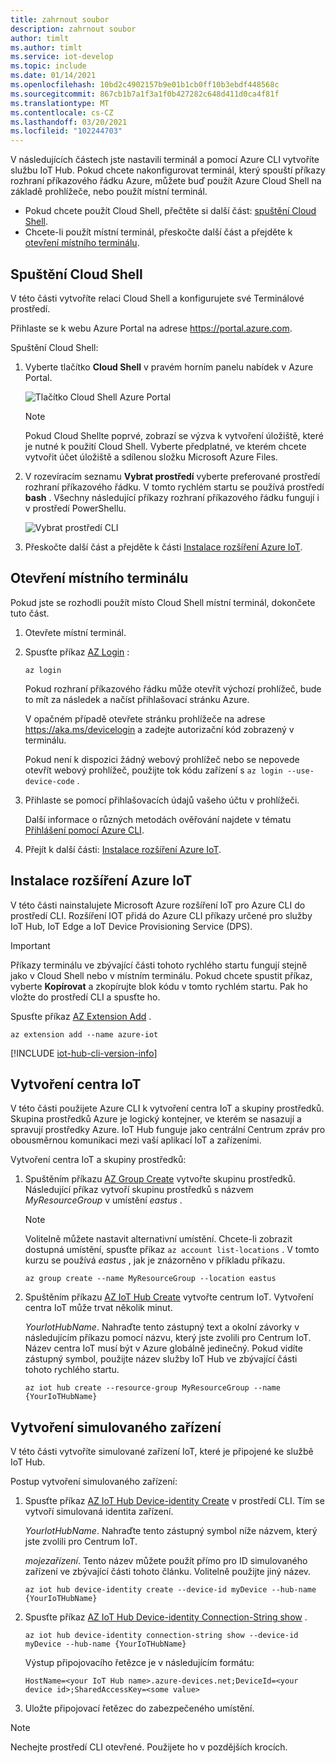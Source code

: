 ```yaml
---
title: zahrnout soubor
description: zahrnout soubor
author: timlt
ms.author: timlt
ms.service: iot-develop
ms.topic: include
ms.date: 01/14/2021
ms.openlocfilehash: 10bd2c4902157b9e01b1cb0ff10b3ebdf448568c
ms.sourcegitcommit: 867cb1b7a1f3a1f0b427282c648d411d0ca4f81f
ms.translationtype: MT
ms.contentlocale: cs-CZ
ms.lasthandoff: 03/20/2021
ms.locfileid: "102244703"
---
```

V následujících částech jste nastavili terminál a pomocí Azure CLI vytvoříte službu IoT Hub. Pokud chcete nakonfigurovat terminál, který spouští příkazy rozhraní příkazového řádku Azure, můžete buď použít Azure Cloud Shell na základě prohlížeče, nebo použít místní terminál.
* Pokud chcete použít Cloud Shell, přečtěte si další část: [spuštění Cloud Shell](#launch-the-cloud-shell). 
* Chcete-li použít místní terminál, přeskočte další část a přejděte k [otevření místního terminálu](#open-a-local-terminal).

## <a name="launch-the-cloud-shell"></a>Spuštění Cloud Shell
V této části vytvoříte relaci Cloud Shell a konfigurujete své Terminálové prostředí.

Přihlaste se k webu Azure Portal na adrese https://portal.azure.com.  

Spuštění Cloud Shell:

1. Vyberte tlačítko **Cloud Shell** v pravém horním panelu nabídek v Azure Portal. 

    ![Tlačítko Cloud Shell Azure Portal](media/iot-hub-include-create-hub-cli/cloud-shell-button.png)

    > [!NOTE]
    > Pokud Cloud Shellte poprvé, zobrazí se výzva k vytvoření úložiště, které je nutné k použití Cloud Shell.  Vyberte předplatné, ve kterém chcete vytvořit účet úložiště a sdílenou složku Microsoft Azure Files. 

2. V rozevíracím seznamu **Vybrat prostředí** vyberte preferované prostředí rozhraní příkazového řádku. V tomto rychlém startu se používá prostředí **bash** . Všechny následující příkazy rozhraní příkazového řádku fungují i v prostředí PowerShellu. 

    ![Vybrat prostředí CLI](media/iot-hub-include-create-hub-cli/cloud-shell-environment.png)

3. Přeskočte další část a přejděte k části [Instalace rozšíření Azure IoT](#install-the-azure-iot-extension). 

## <a name="open-a-local-terminal"></a>Otevření místního terminálu
Pokud jste se rozhodli použít místo Cloud Shell místní terminál, dokončete tuto část.  

1. Otevřete místní terminál.
1. Spusťte příkaz [AZ Login](/cli/azure/reference-index#az_login) :

   ```azurecli
   az login
   ```

    Pokud rozhraní příkazového řádku může otevřít výchozí prohlížeč, bude to mít za následek a načíst přihlašovací stránku Azure.

    V opačném případě otevřete stránku prohlížeče na adrese https://aka.ms/devicelogin a zadejte autorizační kód zobrazený v terminálu.

    Pokud není k dispozici žádný webový prohlížeč nebo se nepovede otevřít webový prohlížeč, použijte tok kódu zařízení s `az login --use-device-code` .

1. Přihlaste se pomocí přihlašovacích údajů vašeho účtu v prohlížeči.

    Další informace o různých metodách ověřování najdete v tématu [Přihlášení pomocí Azure CLI]( /cli/azure/authenticate-azure-cli ).

1. Přejít k další části: [Instalace rozšíření Azure IoT](#install-the-azure-iot-extension). 

## <a name="install-the-azure-iot-extension"></a>Instalace rozšíření Azure IoT
V této části nainstalujete Microsoft Azure rozšíření IoT pro Azure CLI do prostředí CLI. Rozšíření IOT přidá do Azure CLI příkazy určené pro služby IoT Hub, IoT Edge a IoT Device Provisioning Service (DPS).

> [!IMPORTANT]
> Příkazy terminálu ve zbývající části tohoto rychlého startu fungují stejně jako v Cloud Shell nebo v místním terminálu. Pokud chcete spustit příkaz, vyberte **Kopírovat** a zkopírujte blok kódu v tomto rychlém startu. Pak ho vložte do prostředí CLI a spusťte ho.

Spusťte příkaz [AZ Extension Add](/cli/azure/extension#az-extension-add) . 

   ```azurecli
   az extension add --name azure-iot
   ```
[!INCLUDE [iot-hub-cli-version-info](iot-hub-cli-version-info.md)]

## <a name="create-an-iot-hub"></a>Vytvoření centra IoT
V této části použijete Azure CLI k vytvoření centra IoT a skupiny prostředků.  Skupina prostředků Azure je logický kontejner, ve kterém se nasazují a spravují prostředky Azure. IoT Hub funguje jako centrální Centrum zpráv pro obousměrnou komunikaci mezi vaší aplikací IoT a zařízeními. 

Vytvoření centra IoT a skupiny prostředků:

1. Spuštěním příkazu [AZ Group Create](/cli/azure/group#az-group-create) vytvořte skupinu prostředků. Následující příkaz vytvoří skupinu prostředků s názvem *MyResourceGroup* v umístění *eastus* . 
    >[!NOTE]
    > Volitelně můžete nastavit alternativní umístění. Chcete-li zobrazit dostupná umístění, spusťte příkaz `az account list-locations` . V tomto kurzu se používá *eastus* , jak je znázorněno v příkladu příkazu. 

    ```azurecli
    az group create --name MyResourceGroup --location eastus
    ```

1. Spuštěním příkazu [AZ IoT Hub Create](/cli/azure/iot/hub#az-iot-hub-create) vytvořte centrum IoT. Vytvoření centra IoT může trvat několik minut. 

    *YourIotHubName*. Nahraďte tento zástupný text a okolní závorky v následujícím příkazu pomocí názvu, který jste zvolili pro Centrum IoT. Název centra IoT musí být v Azure globálně jedinečný. Pokud vidíte zástupný symbol, použijte název služby IoT Hub ve zbývající části tohoto rychlého startu.

    ```azurecli
    az iot hub create --resource-group MyResourceGroup --name {YourIoTHubName}
    ```

## <a name="create-a-simulated-device"></a>Vytvoření simulovaného zařízení
V této části vytvoříte simulované zařízení IoT, které je připojené ke službě IoT Hub. 

Postup vytvoření simulovaného zařízení:
1. Spusťte příkaz [AZ IoT Hub Device-identity Create](/cli/azure/ext/azure-iot/iot/hub/device-identity#ext-azure-iot-az-iot-hub-device-identity-create) v prostředí CLI. Tím se vytvoří simulovaná identita zařízení. 

    *YourIotHubName*. Nahraďte tento zástupný symbol níže názvem, který jste zvolili pro Centrum IoT. 

    *mojezařízení*. Tento název můžete použít přímo pro ID simulovaného zařízení ve zbývající části tohoto článku. Volitelně použijte jiný název. 

    ```azurecli
    az iot hub device-identity create --device-id myDevice --hub-name {YourIoTHubName} 
    ```

1.  Spusťte příkaz [AZ IoT Hub Device-identity Connection-String show](/cli/azure/ext/azure-iot/iot/hub/device-identity/connection-string#ext_azure_iot_az_iot_hub_device_identity_connection_string_show) . 

    ```azurecli
    az iot hub device-identity connection-string show --device-id myDevice --hub-name {YourIoTHubName}
    ```

    Výstup připojovacího řetězce je v následujícím formátu:

    ```Output
    HostName=<your IoT Hub name>.azure-devices.net;DeviceId=<your device id>;SharedAccessKey=<some value>
    ```

1. Uložte připojovací řetězec do zabezpečeného umístění. 

> [!NOTE]
> Nechejte prostředí CLI otevřené. Použijete ho v pozdějších krocích.